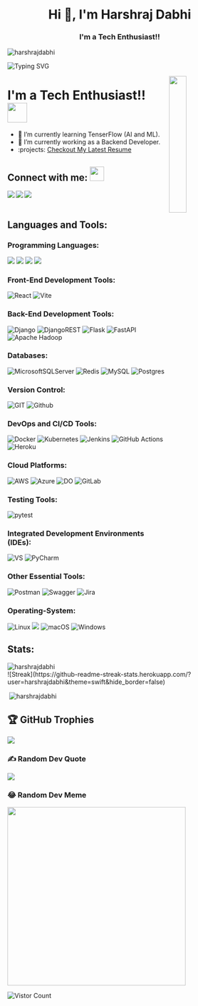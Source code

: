 <h1 align="center">Hi 👋, I'm Harshraj Dabhi</h1>
<h3 align="center">I'm a Tech Enthusiast!!</h3>

<p align="left"> <img src="https://komarev.com/ghpvc/?username=harshrajdabhi&style=plastic&color=yellow" alt="harshrajdabhi" /> </p>

<!-- Typing Animation -->
<p align="left"> <img src="https://readme-typing-svg.herokuapp.com?color=F77222&size=29&multiline=true&width=700&lines=Welcome+To+Harshraj+Dabhi's+GitHub+Profile" alt="Typing SVG" /> </p>

<!-- Image -->
<a href="#"><img width="28%" height="auto" align="right" src="https://user-images.githubusercontent.com/76244600/130684066-fb0b5e47-6c93-469e-ba45-7cb62833b965.png" /></a>

<!-- Introduction -->
# I'm a Tech Enthusiast!! </b>&nbsp;<img src="https://github.com/TheDudeThatCode/TheDudeThatCode/blob/master/Assets/Designer.gif" height="44px">

- :seedling: I’m currently learning TenserFlow (AI and ML).
- :telescope: I’m currently working as a Backend Developer.
- :projects: [Checkout My Latest Resume](www.google.com)

## Connect with me: <img src="https://github.com/TheDudeThatCode/TheDudeThatCode/blob/master/Assets/Handshake.gif" height="32px">

<a href="https://www.linkedin.com/in/harshrajdabhi/" target="blank" >
  <img align="left"  src="https://img.shields.io/badge/LinkedIn-0077B5?style=for-the-badge&logo=linkedin&logoColor=white" />
</a>
<a href="https://www.instagram.com/harshraj.dabhi/">
  <img align="left"  src="https://img.shields.io/badge/Instagram-E4405F?style=for-the-badge&logo=instagram&logoColor=white" />
</a>
<a href="mailto:harshrajdabhir@gmail.com">
  <img align="left"src="https://img.shields.io/badge/Gmail-D14836?style=for-the-badge&logo=gmail&logoColor=white" />
</a>

<br>
<br>

## Languages and Tools:

### Programming Languages:

![](https://img.shields.io/badge/Python-FFFFFF?style=for-the-badge&logo=python&logoColor=darkgreen)
![](https://img.shields.io/badge/HTML5-E34F26?style=for-the-badge&logo=html5&logoColor=white)
![](https://img.shields.io/badge/JavaScript-F7DF1E?style=for-the-badge&logo=javascript&logoColor=black)
![](https://img.shields.io/badge/CSS3-1572B6?style=for-the-badge&logo=css3&logoColor=white)

### Front-End Development Tools:

![React](https://img.shields.io/badge/react-%2320232a.svg?style=for-the-badge&logo=react&logoColor=%2361DAFB)
![Vite](https://img.shields.io/badge/vite-%23646CFF.svg?style=for-the-badge&logo=vite&logoColor=white)

### Back-End Development Tools:

![Django](https://img.shields.io/badge/django-%23092E20.svg?style=for-the-badge&logo=django&logoColor=white)
![DjangoREST](https://img.shields.io/badge/DJANGO-REST-ff1709?style=for-the-badge&logo=django&logoColor=white&color=ff1709&labelColor=gray)
![Flask](https://img.shields.io/badge/flask-%23000.svg?style=for-the-badge&logo=flask&logoColor=white)
![FastAPI](https://img.shields.io/badge/FastAPI-005571?style=for-the-badge&logo=fastapi)
![Apache Hadoop](https://img.shields.io/badge/Apache%20Hadoop-66CCFF?style=for-the-badge&logo=apachehadoop&logoColor=black)

### Databases:

![MicrosoftSQLServer](https://img.shields.io/badge/Microsoft%20SQL%20Server-CC2927?style=for-the-badge&logo=microsoft%20sql%20server&logoColor=white)
![Redis](https://img.shields.io/badge/redis-%23DD0031.svg?style=for-the-badge&logo=redis&logoColor=white)
![MySQL](https://img.shields.io/badge/mysql-4479A1.svg?style=for-the-badge&logo=mysql&logoColor=white)
![Postgres](https://img.shields.io/badge/postgres-%23316192.svg?style=for-the-badge&logo=postgresql&logoColor=white)

### Version Control:

![GIT](https://img.shields.io/badge/GitHub-100000?style=for-the-badge&logo=github&logoColor=white)
![Github](https://img.shields.io/badge/Git-F05032?style=for-the-badge&logo=git&logoColor=white)

### DevOps and CI/CD Tools:

![Docker](https://img.shields.io/badge/docker-%230db7ed.svg?style=for-the-badge&logo=docker&logoColor=white)
![Kubernetes](https://img.shields.io/badge/kubernetes-%23326ce5.svg?style=for-the-badge&logo=kubernetes&logoColor=white)
![Jenkins](https://img.shields.io/badge/jenkins-%232C5263.svg?style=for-the-badge&logo=jenkins&logoColor=white)
![GitHub Actions](https://img.shields.io/badge/github%20actions-%232671E5.svg?style=for-the-badge&logo=githubactions&logoColor=white)
![Heroku](https://img.shields.io/badge/heroku-%23430098.svg?style=for-the-badge&logo=heroku&logoColor=white)

### Cloud Platforms:

![AWS](https://img.shields.io/badge/AWS-%23FF9900.svg?style=for-the-badge&logo=amazon-aws&logoColor=white)
![Azure](https://img.shields.io/badge/azure-%230072C6.svg?style=for-the-badge&logo=microsoftazure&logoColor=white)
![DO](https://img.shields.io/badge/DigitalOcean-0080FF?style=for-the-badge&logo=DigitalOcean&logoColor=9cf)
![GitLab](https://img.shields.io/badge/gitlab-%23181717.svg?style=for-the-badge&logo=gitlab&logoColor=white)

### Testing Tools:
![pytest](https://img.shields.io/badge/-Pytest-%7bc043?logo=python&logoColor=white)

### Integrated Development Environments (IDEs):

![VS](https://img.shields.io/badge/Visual_Studio_Code-0078D4?style=for-the-badge&logo=visual%20studio%20code&logoColor=white)
![PyCharm](https://img.shields.io/badge/pycharm-143?style=for-the-badge&logo=pycharm&logoColor=black&color=black&labelColor=green)


### Other Essential Tools:

![Postman](https://img.shields.io/badge/Postman-FF6C37?style=for-the-badge&logo=postman&logoColor=white)
![Swagger](https://img.shields.io/badge/-Swagger-%23Clojure?style=for-the-badge&logo=swagger&logoColor=white)
![Jira](https://img.shields.io/badge/jira-%230A0FFF.svg?style=for-the-badge&logo=jira&logoColor=white)

### Operating-System:

![Linux](https://img.shields.io/badge/Linux-FCC624?style=for-the-badge&logo=linux&logoColor=black)
![](https://img.shields.io/badge/Ubuntu-E95420?style=for-the-badge&logo=ubuntu&logoColor=white)
![macOS](https://img.shields.io/badge/mac%20os-000000?style=for-the-badge&logo=macos&logoColor=F0F0F0)
![Windows](https://img.shields.io/badge/Windows-0078D6?style=for-the-badge&logo=windows&logoColor=white)


## Stats:

<p><img align="left" src="https://github-readme-stats.vercel.app/api/top-langs/?username=harshrajdabhi&layout=donut-vertical&theme=swift" alt="harshrajdabhi" /></p>
<br/>![Streak](https://github-readme-streak-stats.herokuapp.com/?user=harshrajdabhi&theme=swift&hide_border=false)<br/>
<p>&nbsp;<img align="center" src="https://github-readme-stats.vercel.app/api?username=harshrajdabhi&show_icons=true&locale=en&theme=swift" alt="harshrajdabhi" /></p>


## 🏆 GitHub Trophies
![](https://github-profile-trophy.vercel.app/?username=harshrajdabhi&theme=radical&no-frame=false&no-bg=true&margin-w=4)


### ✍️ Random Dev Quote
![](https://quotes-github-readme.vercel.app/api?type=horizontal&theme=radical)



### 😂 Random Dev Meme
<img src='https://memer-new.vercel.app/' style="height: 400px;"/>

![Vistor Count](https://komarev.com/ghpvc/?username=harshrajdabhi&style=plastic&color=green)
